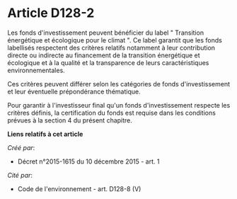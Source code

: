 # Article D128-2

Les fonds d'investissement peuvent bénéficier du label " Transition énergétique et écologique pour le climat ". Ce label
garantit que les fonds labellisés respectent des critères relatifs notamment à leur contribution directe ou indirecte au
financement de la transition énergétique et écologique et à la qualité et la transparence de leurs caractéristiques
environnementales.

Ces critères peuvent différer selon les catégories de fonds d'investissement et leur éventuelle prépondérance thématique.

Pour garantir à l'investisseur final qu'un fonds d'investissement respecte les critères définis, la certification du fonds
est requise dans les conditions prévues à la section 4 du présent chapitre.

**Liens relatifs à cet article**

_Créé par_:

  - Décret n°2015-1615 du 10 décembre 2015 - art. 1

_Cité par_:

  - Code de l'environnement - art. D128-8 (V)

